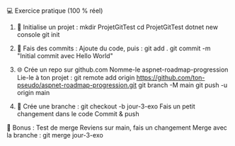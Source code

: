💻 Exercice pratique (100 % réel)
1. 🌱 Initialise un projet :
mkdir ProjetGitTest
cd ProjetGitTest
dotnet new console
git init


2. 💬 Fais des commits :
Ajoute du code, puis :
git add .
git commit -m "Initial commit avec Hello World"


3. 🌐 Crée un repo sur github.com
Nomme-le aspnet-roadmap-progression
Lie-le à ton projet :
git remote add origin https://github.com/ton-pseudo/aspnet-roadmap-progression.git
git branch -M main
git push -u origin main


5. 🌿 Crée une branche :
git checkout -b jour-3-exo
Fais un petit changement dans le code
Commit & push

🧩 Bonus : Test de merge
Reviens sur main, fais un changement
Merge avec la branche :
git merge jour-3-exo
